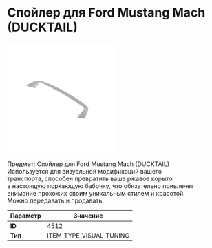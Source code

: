 # Спойлер для Ford Mustang Mach (DUCKTAIL)

![Item Image](../img/4512.webp?raw=true)

Предмет: Спойлер для Ford Mustang Mach (DUCKTAIL)<br>Используется для визуальной модификаций вашего<br>транспорта, способен превратить ваше ржавое корыто<br>в настоящую порхающую бабочку, что обязательно привлечет<br>внимание прохожих своим уникальным стилем и красотой.<br>Можно передавать и продавать.


| Параметр | Значение |
|----------|----------|
| **ID** | 4512 |
| **Тип** | ITEM_TYPE_VISUAL_TUNING |

